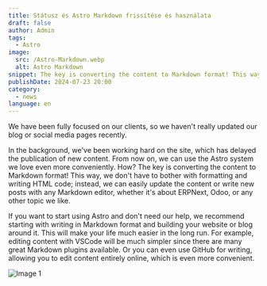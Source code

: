 ```yaml
---
title: Státusz és Astro Markdown frissítése és használata
draft: false
author: Admin
tags:
  - Astro
image:
  src: /Astro-Markdown.webp
  alt: Astro Markdown
snippet: The key is converting the content to Markdown format! This way, we don't have to bother with formatting and writing HTML code,
publishDate: 2024-07-23 20:00
category:
  - news
language: en
---
```


We have been fully focused on our clients, so we haven't really updated our blog or social media pages recently.

In the background, we've been working hard on the site, which has delayed the publication of new content. From now on, we can use the Astro system we love even more conveniently. How? The key is converting the content to Markdown format! This way, we don't have to bother with formatting and writing HTML code; instead, we can easily update the content or write new posts with any Markdown editor, whether it's about ERPNext, Odoo, or any other topic we like.

If you want to start using Astro and don't need our help, we recommend starting with writing in Markdown format and building your website or blog around it. This will make your life much easier in the long run. For example, editing content with VSCode will be much simpler since there are many great Markdown plugins available. Or you can even use GitHub for writing, allowing you to edit content entirely online, which is even more convenient.

![Image 1](/images/Astro-Markdown.webp)
